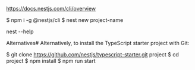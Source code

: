 https://docs.nestjs.com/cli/overview

$ npm i -g @nestjs/cli
$ nest new project-name


 nest --help


 Alternatives#
Alternatively, to install the TypeScript starter project with Git:


$ git clone https://github.com/nestjs/typescript-starter.git project
$ cd project
$ npm install
$ npm run start